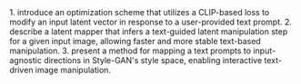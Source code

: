 <contributions>
1. introduce an optimization scheme that utilizes a CLIP-based loss to modify an input latent vector in response to a user-provided text prompt.
2. describe a latent mapper that infers a text-guided latent manipulation step for a given input image, allowing faster and more stable text-based manipulation.
3. present a method for mapping a text prompts to input-agnostic directions in Style-GAN's style space, enabling interactive text-driven image manipulation.
